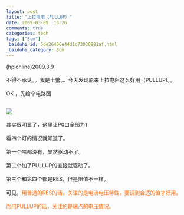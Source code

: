 ```yaml
---
layout: post
title: "上拉电阻（PULLUP）"
date: 2009-03-09  13:26
comments: true
categories: tech
tags: ["Scm"]
_baiduhi_id: 5de26406e44d1c73030881af.html
_baiduhi_category: Scm
---
```


(hplonline)2009.3.9<br/><br/>
不得不承认。。我是土鳖。。今天发现原来上拉电阻这么好用（PULLUP)。。<br/><br/>
OK ，先给个电路图<br/><br/><div forimg="1"><img border="0" src="http://hiphotos.baidu.com/hplonline/pic/item/6267a377d16ebc3ab151b9ec.jpg" small="0" class="blogimg"/></div>
<br/>
其实很明显了，这里让P0口全部为1<br/><br/>
看四个灯的情况就知道了。<br/><br/>
第一个啥都没有，显然驱动不了。<br/><br/>
第二个加了PULLUP的直接就驱动了。<br/><br/>
第三个和第四个都是RES，但是阻值不一样。<br/><br/>
可见，<font color="#ff6600">用普通的RES的话，关注的是电流电压特性，要调到合适的值才好用。<br/><br/>
而用PULLUP的话，关注的是端点的电压情况。</font>
